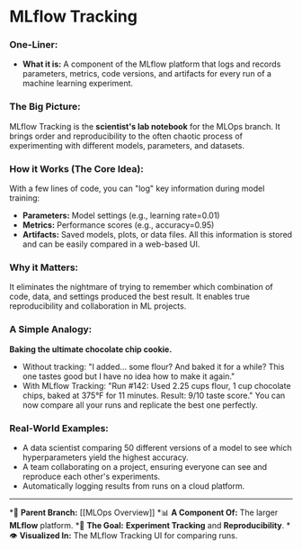 # MLflow Tracking

### One-Liner:
*   **What it is:** A component of the MLflow platform that logs and records parameters, metrics, code versions, and artifacts for every run of a machine learning experiment.

### The Big Picture:
MLflow Tracking is the **scientist's lab notebook** for the MLOps branch. It brings order and reproducibility to the often chaotic process of experimenting with different models, parameters, and datasets.

### How it Works (The Core Idea):
With a few lines of code, you can "log" key information during model training:
*   **Parameters:** Model settings (e.g., learning rate=0.01)
*   **Metrics:** Performance scores (e.g., accuracy=0.95)
*   **Artifacts:** Saved models, plots, or data files.
All this information is stored and can be easily compared in a web-based UI.

### Why it Matters:
It eliminates the nightmare of trying to remember which combination of code, data, and settings produced the best result. It enables true reproducibility and collaboration in ML projects.

### A Simple Analogy:
**Baking the ultimate chocolate chip cookie.**
*   Without tracking: "I added... some flour? And baked it for a while? This one tastes good but I have no idea how to make it again."
*   With MLflow Tracking: "Run #142: Used 2.25 cups flour, 1 cup chocolate chips, baked at 375°F for 11 minutes. Result: 9/10 taste score." You can now compare all your runs and replicate the best one perfectly.

### Real-World Examples:
*   A data scientist comparing 50 different versions of a model to see which hyperparameters yield the highest accuracy.
*   A team collaborating on a project, ensuring everyone can see and reproduce each other's experiments.
*   Automatically logging results from runs on a cloud platform.

---
*🌳 **Parent Branch:** [[MLOps Overview]]
*📊 **A Component Of:** The larger **MLflow** platform.
*🔬 **The Goal:** **Experiment Tracking** and **Reproducibility**.
*👁️ **Visualized In:** The MLflow Tracking UI for comparing runs.
